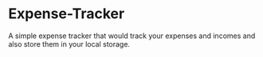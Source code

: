 # Expense-Tracker
A simple expense tracker that would track your expenses and incomes and also store them in your local storage.
